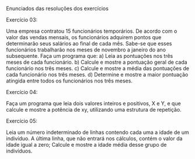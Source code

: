 Enunciados das resoluções dos exercícios

Exercício 03:

Uma empresa contratou 15 funcionários temporários. De acordo com o valor das vendas mensais, 
os funcionários adquirem pontos que determinarão seus salários ao final de cada mês. 
Sabe-se que esses funcionários trabalharão nos meses de novembro a janeiro do ano subsequente. 
Faça um programa que:
a) Leia as pontuações nos três meses de cada funcionário.
b) Calcule e mostre a pontuação geral de cada funcionário nos três meses.
c) Calcule e mostre a média das pontuações de cada funcionário nos três meses.
d) Determine e mostre a maior pontuação atingida entre todos os funcionários nos três meses.


Exercício 04:

Faça um programa que leia dois valores inteiros e positivos, X e Y, e que calcule e mostre a potência de xy, 
utilizando uma estrutura de repetição.


Exercício 05:

Leia um número indeterminado de linhas contendo cada uma a idade de um indivíduo. A última linha, 
que não entrará nos cálculos, contém o valor da idade igual a zero;
Calcule e mostre a idade média desse grupo de indivíduos. 
